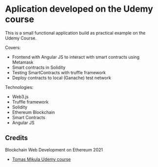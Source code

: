 # Aplication developed on the Udemy course

This is a small functional application build as practical example on the Udemy Course.

Covers:

- Frontend with Angular JS to interact with smart contracts using Metamask
- Smart contracts in Solidity
- Testing SmartContracts with truffle framework
- Deploy contracts to local (Ganache) test network

Technologies:

- Web3.js
- Truffle framework
- Solidity
- Ethereum Blockchain
- Smart Contracts
- Angular JS

## Credits

Blockchain Web Development on Ethereum 2021

- [Tomas Mikula Udemy course](https://www.udemy.com/course/complete-blockchain-web-application-course-on-ethereum)
